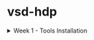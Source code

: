 # vsd-hdp
<details>
	<summary>Week 1 - Tools Installation </summary>

### Ubuntu Installation in a VirtualBox Machine
<img alt="VBox" src="https://github.com/tamurae/vsd-hdp/blob/main/images/OracleVBox-tamurae.png">
</details>
